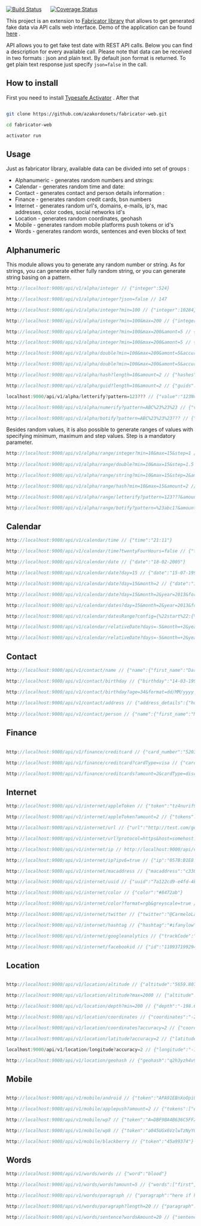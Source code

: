 [![Build Status](https://travis-ci.org/azakordonets/fabricator-web.svg?branch=master)](https://travis-ci.org/azakordonets/fabricator-web) &nbsp;&nbsp;&nbsp;&nbsp;   [![Coverage Status](https://coveralls.io/repos/azakordonets/fabricator-web/badge.png)](https://coveralls.io/r/azakordonets/fabricator-web)


This project is an extension to [Fabricator library](https://github.com/azakordonets/fabricator) that allows to get generated fake data via API calls 
web interface. Demo of the application can be found [here](fabricator-web.herokuapp.com) . 

API allows you to get fake test date with REST API calls. Below you can find a description for every available call. Please note that data can be 
received in two formats : json and plain text. By default json format is returned. To get plain text response just specify ```json=false``` in the call.

## How to install 

First you need to install [Typesafe Activator](https://typesafe.com/get-started) . After that 

```bash 

git clone https://github.com/azakordonets/fabricator-web.git

cd fabricator-web

activator run 
```

## Usage

Just as fabricator library, available data can be divided into set of groups : 

* Alphanumeric - generates random numbers and strings:
* Calendar - generates random time and date:
* Contact - generates contact and person details information :
* Finance - generates random credit cards, bsn numbers
* Internet - generates random url's, domains, e-mails, ip's, mac addresses, color codes, social networks id's
* Location - generates random coordinates, geohash
* Mobile - generates random mobile platforms push tokens or id's
* Words - generates random words, sentences and even blocks of text

Alphanumeric
------------
This module allows you to generate any random number or string. As for strings, you can generate either fully random string,
or you can generate string basing on a pattern.

```scala
http://localhost:9000/api/v1/alpha/integer // {"integer":524}

http://localhost:9000/api/v1/alpha/integer?json=false // 147

http://localhost:9000/api/v1/alpha/integer?min=100 // {"integer":10284}

http://localhost:9000/api/v1/alpha/integer?min=100&max=200 // {"integer":136}

http://localhost:9000/api/v1/alpha/integer?min=100&max=200&amont=5 // {"integers":[12,17,18,16,12]}

http://localhost:9000/api/v1/alpha/integer?min=100&max=200&amont=5 // {"doubles":[14.43910694944854,18.525493884332757,16.28766388648211,14.07562943922775,11.612076015731308]}

http://localhost:9000/api/v1/alpha/double?min=100&max=200&amont=5&accuracy=2 // {"doubles":[15.95,17.45,19.14,10.68,19.96]}

http://localhost:9000/api/v1/alpha/double?min=100&max=200&amont=5&accuracy=2 // {"doubles":[15.95,17.45,19.14,10.68,19.96]}

http://localhost:9000/api/v1/alpha/hash?length=10&amount=2 // {"hashes":["873dbc8a6b","37d04a3574"]}

http://localhost:9000/api/v1/alpha/guid?length=10&amount=2 // {"guids":["fb3b2d2b-a6a1-10f92-85bb-88ef3fcf1281","ad3d91f6-1555-10f6c-8dba-8f73d7adf347"]}

localhost:9000/api/v1/alpha/letterify?pattern=123??? // {"value":"123NvF"}

http://localhost:9000/api/v1/alpha/numerify?pattern=ABC%23%23%23 // {"value":"ABC274"}

http://localhost:9000/api/v1/alpha/botify?pattern=ABC%23%23%23??? // {"value":"ABC274AdF"}
```

Besides random values, it is also possible to generate ranges of values with specifying minimum, maximum and 
step values. Step is a mandatory parameter.  

```scala
http://localhost:9000/api/v1/alpha/range/integer?min=10&max=15&step=1 // {"integers":[10,11,12,13,14,15]}
 
http://localhost:9000/api/v1/alpha/range/double?min=10&max=15&step=1.5 // {"doubles":[10.0,11.5,13.0,14.5]}

http://localhost:9000/api/v1/alpha/range/string?min=10&max=15&step=2&amount=2 // {"strings":["lWAO8-UCxH1rDY","k49UPrL4gI8w"]}

http://localhost:9000/api/v1/alpha/range/hash?min=10&max=15&amount=2 // {"hashes":["e50b314840e1c7","a349808975d83e"]}

http://localhost:9000/api/v1/alpha/range/letterify?pattern=123???&amount=3 // {"strings":["123buO","123ysR","123dNi"]}

http://localhost:9000/api/v1/alpha/range/botify?pattern=%23abc1?&amount=2 // {"strings":["5abc13","2abc15"]}
```

Calendar
--------

```scala
http://localhost:9000/api/v1/calendar/time // {"time":"21:11"}

http://localhost:9000/api/v1/calendar/time?twentyFourHours=false // {"time":"09:11"}

http://localhost:9000/api/v1/calendar/date // {"date":"18-02-2005"}

http://localhost:9000/api/v1/calendar/date?day=15 // {"date":"15-07-1993"}

http://localhost:9000/api/v1/calendar/date?day=15&month=2 // {"date":"15-02-1972"}

http://localhost:9000/api/v1/calendar/date?day=15&month=2&year=2013&format=dd/MM/yyyy%20HH:mm // {"date":"15/02/2013 07:23"}

http://localhost:9000/api/v1/calendar/dates?day=15&month=2&year=2013&format=dd/MM/yyyy%20HH:mm&amount=5 // {"dates":["15/02/2013 08:03","15/02/2013 04:23","15/02/2013 10:29","15/02/2013 02:15","15/02/2013 11:53"]}

http://localhost:9000/api/v1/calendar/datesRange?config={%22start%22:{%22year%22:2001,%22month%22:1,%22day%22:1,%22hour%22:0,%22minute%22:0},%22end%22:{%22year%22:2010,%22month%22:1,%22day%22:1,%22hour%22:0,%22minute%22:0},%22step%22:{%22year%22:1,%22month%22:1,%22day%22:1,%22hour%22:0,%22minute%22:0},%22format%22:%22dd-MM-yyyy%20hh:mm%22}&json=true // {"range":["01-01-2001 12:00","02-02-2002 12:00","03-03-2003 12:00","04-04-2004 12:00","05-05-2005 12:00","06-06-2006 12:00","07-07-2007 12:00","08-08-2008 12:00","09-09-2009 12:00","10-10-2010 12:00"]}

http://localhost:9000/api/v1/calendar/relativeDate?days=-5&month=+2&years=-10 // {"relative_date":"09-03-2005"}

http://localhost:9000/api/v1/calendar/relativeDate?days=-5&month=+2&years=-10&startPoint=10-10-2010 // {"relative_date":"05-10-2000"}
```

Contact
--------

```scala
http://localhost:9000/api/v1/contact/name // {"name":{"first_name":"Darius","last_name":"Predovic","full_name":"Isac Mertz"}}

http://localhost:9000/api/v1/contact/birthday // {"birthday":"14-03-1990"}

http://localhost:9000/api/v1/contact/birthday?age=34&format=dd/MM/yyyy // {"birthday":"14/03/1981"}
 
http://localhost:9000/api/v1/contact/address // {"address_details":{"house_number":"534","phone_number":"1-920-653-1902 x363","state":"Colorado","state_short_code":"SD","postcode":"42932-2576","street_name":"Heights","company":"LLC","address":"Point 59752, Apt. 904","appartment_number":"Suite 309"}}
 
http://localhost:9000/api/v1/contact/person // {"name":{"first_name":"Maryjane","last_name":"Windler","full_name":"Jerrod Farrell"},"address":{"house_number":"8401","phone_number":"(022)608-0224","state":"New Hampshire","state_short_code":"KY","postcode":"94006-4598","street_name":"Meadow","company":"LLC","address":"Loop 919, Apt. 228","appartment_number":"Suite 412"},"birthday":"14-03-1990","email":"jeromy_ryan171@gmail.com","bsn":"457227540","religion":"Confucianism","zodiac":"Pisces","height":"1.5757365990787684 cm","weight":"57 kg","blood_type":"A-","occupation":"Student Admissions Administrator"}
```

Finance
--------

```scala

http://localhost:9000/api/v1/finance/creditcard // {"card_number":"5203093841333903"}

http://localhost:9000/api/v1/finance/creditcard?cardType=visa // {"card_number":"4929239497055621"}

http://localhost:9000/api/v1/finance/creditcards?amount=2&cardType=discover // {"cards":["6011943309775595","6011003277887228"]}

```

Internet
--------

```scala
http://localhost:9000/api/v1/internet/appleToken // {"token":"tz4nurif99egypfjnhsruzktrlvn8exyyb9bsoagsx2ma0gwo6jnjqmvtxdckwto"}

http://localhost:9000/api/v1/internet/appleToken?amount=2 // {"tokens":["npv2tepteebkivov5juddecixoysg6yuou8ydnd6r7ggxih8vcwmq7kjcxxtocqu","0kfa0s69snmccibwynxolbxbafybv6hlxukxpkgq4fqe7smjo5kkyww4iqyvxpu2"]}

http://localhost:9000/api/v1/internet/url // {"url":"http://test.com/get?="}

http://localhost:9000/api/v1/internet/url?protocol=https&host=somehost.org&callName=iwanttogetthisuser // {"url":"https://somehost.org/iwanttogetthisuser?="}

http://localhost:9000/api/v1/internet/ip // http://localhost:9000/api/v1/internet/ip

http://localhost:9000/api/v1/internet/ip?ipv6=true // {"ip":"057B:B1E8:C27b:a963:BcFd:fa25:EA0e:aBae"}

http://localhost:9000/api/v1/internet/macaddress // {"macaddress":"c3387894-93f9-4896-9f23-c701e1e58f67"}

http://localhost:9000/api/v1/internet/uuid // {"uuid":"7a122cd9-e4fd-4be3-91a6-880b2354470b"}

http://localhost:9000/api/v1/internet/color // {"color":"#8472ab"}

http://localhost:9000/api/v1/internet/color?format=rgb&greyscale=true // {"color":"rgb(44,44,44)"}

http://localhost:9000/api/v1/internet/twitter // {"twitter":"@CarmeloLang"}

http://localhost:9000/api/v1/internet/hashtag // {"hashtag":"#ifanylow"}

http://localhost:9000/api/v1/internet/googleanalytics // {"trackCode":"UA-73388-46"}

http://localhost:9000/api/v1/internet/facebookid // {"id":"1109371992942712"}
```

Location
--------

```scala

http://localhost:9000/api/v1/location/altitude // {"altitude":"5659.80749"}

http://localhost:9000/api/v1/location/altitude?max=2000 // {"altitude":"1279.69959"}

http://localhost:9000/api/v1/location/depth?min=200 // {"depth":"-198.62580"}

http://localhost:9000/api/v1/location/coordinates // {"coordinates":"-21.86630, 40.49458"}

http://localhost:9000/api/v1/location/coordinates?accuracy=2 // {"coordinates":"-71.90, 90.92"}

http://localhost:9000/api/v1/location/latitude?accuracy=2 // {"latitude":"-17.25"}

localhost:9000/api/v1/location/longitude?accuracy=2 // {"longitude":"-11.49"}

http://localhost:9000/api/v1/location/geohash // {"geohash":"q2h3yzh4v9te"}

```

Mobile
------

```scala 

http://localhost:9000/api/v1/mobile/android // {"token":"APA91EBnXoOpiQ0-TAZp29MM0DEZ6WQpzDWibBkvVtRCrvMBa8t-GV-xRi8DZ-ByaJUYtpWa4gY057cgs2H50hAPVtY00amvsmKCpy0wZ5F0UfaIDzMpvOz0e968WHwS1nHcaAwNI1XUozH1HyeMUN9GSIysTpQReYBpEsQstB8MIWbZHAKMkk8"}

http://localhost:9000/api/v1/mobile/applepush?amount=2 // {"tokens":["e21d6c19474eec912b3c95f34ee116178f21f73ab7e962f353b46fc52fd6a1d6","41582955ec3a93b6e42939d9e8e1d5523e5ddd2f2752c2ccbd4917d9bc1664a5"]}

http://localhost:9000/api/v1/mobile/wp7 // {"token":"A=DBF9BA4B636C5FF2B15FDBEB5B43A778&E=b2d&W=6"}

http://localhost:9000/api/v1/mobile/wp8 // {"token":"a045UGx6VzlwTzNyY01RZkxXVkJpN0hMQ0xMNjk1"}

http://localhost:9000/api/v1/mobile/blackberry // {"token":"45a99374"}

```

Words
-----

```scala
http://localhost:9000/api/v1/words/words // {"word":"blood"}

http://localhost:9000/api/v1/words/words?amount=5 // {"words":["first","with","write","form","of"]}

http://localhost:9000/api/v1/words/paragraph // {"paragraph":"here if here form narrow down but any long will so if here long back first but look here with narrow"}

http://localhost:9000/api/v1/words/paragraph?length=20 // {"paragraph":"long first if by any"}

http://localhost:9000/api/v1/words/sentence?wordsAmount=20 // {"sentence":"down so long long of here first by with back by run so sun down back long but write will. "}
```